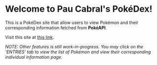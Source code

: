 # Welcome to Pau Cabral's PokéDex!

This is a PokéDex site that allow users to view Pokémon and their corresponding information fetched from **PokéAPI**.

Visit this site at <a href="https://paucabral-pokedex.netlify.app/">this link</a>.

_NOTE: Other features is still work-in-progress. You may click on the 'ENTRIES' tab to view the list of Pokémon and view their corresponding individual information page._
